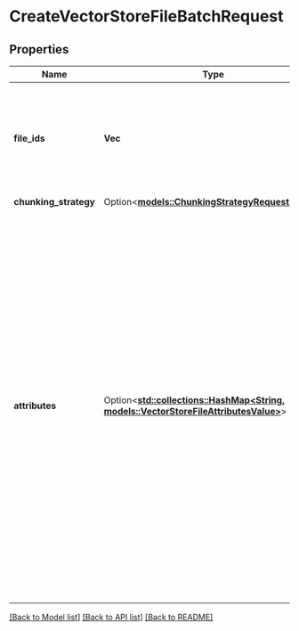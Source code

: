 # CreateVectorStoreFileBatchRequest

## Properties

Name | Type | Description | Notes
------------ | ------------- | ------------- | -------------
**file_ids** | **Vec<String>** | A list of [File](https://platform.openai.com/docs/api-reference/files) IDs that the vector store should use. Useful for tools like `file_search` that can access files. | 
**chunking_strategy** | Option<[**models::ChunkingStrategyRequestParam**](ChunkingStrategyRequestParam.md)> |  | [optional]
**attributes** | Option<[**std::collections::HashMap<String, models::VectorStoreFileAttributesValue>**](VectorStoreFileAttributes_value.md)> | Set of 16 key-value pairs that can be attached to an object. This can be useful for storing additional information about the object in a structured format, and querying for objects via API or the dashboard. Keys are strings with a maximum length of 64 characters. Values are strings with a maximum length of 512 characters, booleans, or numbers.  | [optional]

[[Back to Model list]](../README.md#documentation-for-models) [[Back to API list]](../README.md#documentation-for-api-endpoints) [[Back to README]](../README.md)


